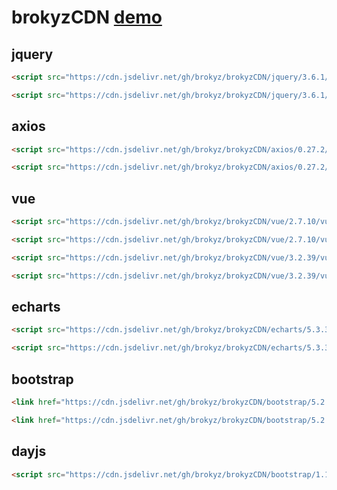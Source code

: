 

# brokyzCDN [demo](https://brokyz.github.io/brokyzCDN/)

## jquery

```html
<script src="https://cdn.jsdelivr.net/gh/brokyz/brokyzCDN/jquery/3.6.1/jquery.js"></script>
```

```html
<script src="https://cdn.jsdelivr.net/gh/brokyz/brokyzCDN/jquery/3.6.1/jquery.min.js"></script>
```

## axios

```html
<script src="https://cdn.jsdelivr.net/gh/brokyz/brokyzCDN/axios/0.27.2/axios.js"></script>
```

```html
<script src="https://cdn.jsdelivr.net/gh/brokyz/brokyzCDN/axios/0.27.2/axios.min.js"></script>
```

## vue

```html
<script src="https://cdn.jsdelivr.net/gh/brokyz/brokyzCDN/vue/2.7.10/vue.js"></script>
```

```html
<script src="https://cdn.jsdelivr.net/gh/brokyz/brokyzCDN/vue/2.7.10/vue.min.js"></script>
```

```html
<script src="https://cdn.jsdelivr.net/gh/brokyz/brokyzCDN/vue/3.2.39/vue.js"></script>
```

```html
<script src="https://cdn.jsdelivr.net/gh/brokyz/brokyzCDN/vue/3.2.39/vue.min.js"></script>
```

## echarts

```html
<script src="https://cdn.jsdelivr.net/gh/brokyz/brokyzCDN/echarts/5.3.33/echarts.js"></script>
```

```html
<script src="https://cdn.jsdelivr.net/gh/brokyz/brokyzCDN/echarts/5.3.33/echarts.min.js"></script>
```

## bootstrap

```html
<link href="https://cdn.jsdelivr.net/gh/brokyz/brokyzCDN/bootstrap/5.2.1/bootstrap.css" rel="stylesheet">
```

```html
<link href="https://cdn.jsdelivr.net/gh/brokyz/brokyzCDN/bootstrap/5.2.1/bootstrap.min.css" rel="stylesheet">
```

## dayjs

```html
<script src="https://cdn.jsdelivr.net/gh/brokyz/brokyzCDN/bootstrap/1.11.5/dayjs.min.js"></script>
```

